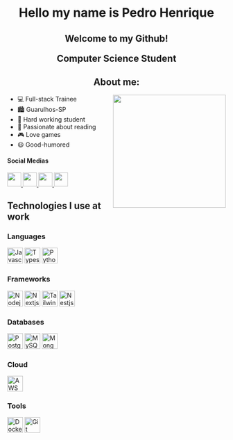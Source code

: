 <h1 align="center"> Hello my name is Pedro Henrique </h1>

<h2>
  <p align="center"> Welcome to my Github!</p>
  <p align="center"> Computer Science Student</p>
</h2>

</div>

<div align="left">


<h2 align="center">About me:</h2>
<img align="right" src="https://media1.giphy.com/media/v1.Y2lkPTc5MGI3NjExbXR5YmNxN2gwcGVhN2IyazUzNXhpa29jYndwc211NnV3d3IwM3h5NiZlcD12MV9pbnRlcm5hbF9naWZfYnlfaWQmY3Q9Zw/xuXzcHMkuwvf2/giphy.gif" width="260" height="260" />
<ul>
<li>💻 Full-stack Trainee</li>
<li>🏙️ Guarulhos-SP</li>
<li>🧠 Hard working student</li>
<li>📖 Passionate about reading</li>
<li>🎮 Love games</li>
<li>😃 Good-humored</li>
</ul>

<p align="left">
  <h4>Social Medias</h4>
  <div align="left">
  <a href="https://www.facebook.com/profile.php?id=100004276724588" target="_blank" rel="noreferrer">
        <img src="https://raw.githubusercontent.com/danielcranney/readme-generator/main/public/icons/socials/facebook.svg" width="32" height="32" />
  </a>

  <a href="https://www.instagram.com/pedro.hses/" target="_blank" rel="noreferrer">
        <img src="https://raw.githubusercontent.com/danielcranney/readme-generator/main/public/icons/socials/instagram.svg" width="32" height="32" />
  </a> 

  <a href="https://www.linkedin.com/in/pedro-silva-43985125b/" target="_blank" rel="noreferrer">
        <img src="https://raw.githubusercontent.com/danielcranney/readme-generator/main/public/icons/socials/linkedin.svg" width="32" height="32" />
  </a>
  <a href="https://github.com/Pedrohses" targer="_blank" rel="noreferrer">
      <img src="https://raw.githubusercontent.com/danielcranney/readme-generator/main/public/icons/socials/github.svg" width="32" height="32" />
  </a>
  </div>
</p>

<p align="left">
  <h2>Technologies I use at work</h2>
  <h3>Languages</h3>
  <a href="https://developer.mozilla.org/en-US/docs/Web/JavaScript" target="_blank" rel="noreferrer"> <img src="https://raw.githubusercontent.com/danielcranney/readme-generator/main/public/icons/skills/javascript-colored.svg" width="36" height="36" alt="Javascript" /></a>
  <a href="https://www.typescriptlang.org/" target="_blank" rel="noreferrer"> <img src="https://raw.githubusercontent.com/danielcranney/readme-generator/main/public/icons/skills/typescript-colored.svg" width="36" height="36" alt="Typescript" /></a>
  <a href="https://www.python.org/" target="_blank" rel="noreferrer"><img src="https://raw.githubusercontent.com/danielcranney/readme-generator/main/public/icons/skills/python-colored.svg" width="36" height="36" alt="Python" /></a>

  <h3>Frameworks</h3>
  <a href="https://nodejs.org/docs/latest/api/" target="_blank" rel="noreferrer"> <img src="https://raw.githubusercontent.com/danielcranney/readme-generator/main/public/icons/skills/nodejs-colored.svg" width="36" height="36" alt="Nodejs" /></a>
  <a href="https://nextjs.org/docs" target="_blank" rel="noreferrer"> <img src="https://raw.githubusercontent.com/danielcranney/readme-generator/main/public/icons/skills/nextjs-colored.svg" width="36" height="36" alt="Nextjs" /></a>
  <a href="https://tailwindcss.com/" target="_blank" rel="noreferrer"> <img src="https://raw.githubusercontent.com/danielcranney/readme-generator/main/public/icons/skills/tailwindcss-colored.svg" width="36" height="36" alt="Tailwind" /></a>
  <a href="https://docs.nestjs.com/" target="_blank" rel="noreferrer"> <img src="https://raw.githubusercontent.com/danielcranney/readme-generator/main/public/icons/skills/nestjs-colored.svg" width="36" height="36" alt="Nestjs" /></a>
  
  <h3>Databases</h3>
  <a href="https://www.postgresql.org/docs/" target="_blank" rel="noreferrer"> <img src="https://raw.githubusercontent.com/danielcranney/readme-generator/main/public/icons/skills/postgresql-colored.svg" width="36" height="36" alt="PostgreSQL" /></a>
  <a href="https://dev.mysql.com/doc/" target="_blank" rel="noreferrer"> <img src="https://raw.githubusercontent.com/danielcranney/readme-generator/main/public/icons/skills/mysql-colored.svg" width="36" height="36" alt="MySQL" /></a>
  <a href="https://www.mongodb.com/pt-br/docs/" target="_blank" rel="noreferrer"> <img src="https://raw.githubusercontent.com/danielcranney/readme-generator/main/public/icons/skills/mongodb-colored.svg" width="36" height="36" alt="MongoDB" /></a>
  
  <h3>Cloud</h3>
  <a href="https://docs.aws.amazon.com/" target="_blank" rel="noreferrer"> <img src="https://raw.githubusercontent.com/danielcranney/readme-generator/main/public/icons/skills/aws-colored.svg" width="36" height="36" alt="AWS" /></a>
  
  <h3>Tools</h3>
  <a href="https://docs.docker.com/" target="_blank" rel="noreferrer"> <img src="https://raw.githubusercontent.com/danielcranney/readme-generator/main/public/icons/skills/docker-colored.svg" width="36" height="36" alt="Docker" /></a>
  <a href="https://git-scm.com/doc" target="_blank" rel="noreferrer"> <img src="https://raw.githubusercontent.com/danielcranney/readme-generator/main/public/icons/skills/git-colored.svg" width="36" height="36" alt="Git" /></a>
</p>
